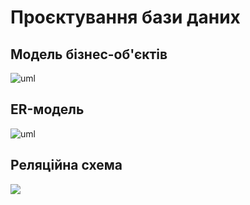 # Проєктування бази даних

## Модель бізнес-об'єктів

![uml](http://www.plantuml.com/plantuml/proxy?cache=no&src=https://raw.githubusercontent.com/master/Industrial_Eden/master/src/uml/BE-model.puml)

## ER-модель

![uml](http://www.plantuml.com/plantuml/proxy?cache=no&src=https://raw.githubusercontent.com/master/Industrial_Eden/master/src/uml/ER-model.puml)

## Реляційна схема

<a href="url"><img src="https://github.com/master/Industrial_Eden/blob/master/src/uml/Relation-model.PNG"></a>
